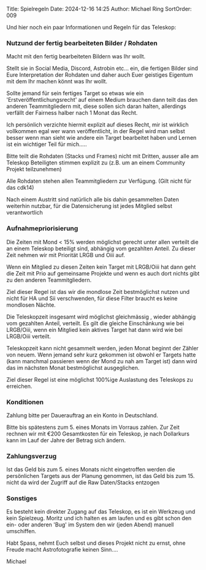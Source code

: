 Title: Spielregeln
Date: 2024-12-16 14:25
Author: Michael Ring
SortOrder: 009

Und hier noch ein paar Informationen und Regeln für das Teleskop:

### Nutzund der fertig bearbeiteten Bilder / Rohdaten
Macht mit den fertig bearbeiteten Bildern was Ihr wollt. 

Stellt sie in Social Media, Discord, Astrobin etc... ein, die fertigen Bilder sind Eure Interpretation der Rohdaten und daher auch Euer geistiges Eigentum mit dem Ihr machen könnt was Ihr wollt.

Sollte jemand für sein fertiges Target so etwas wie ein 'Erstveröffentlichungsrecht' auf einem Medium brauchen dann teilt das den anderen Teammitgliedern mit, diese sollen sich daran halten, allerdings verfällt der Fairness halber nach 1 Monat das Recht.


Ich persönlich verzichte hiermit explizit auf dieses Recht, mir ist wirklich vollkommen egal wer wann veröffentlicht, in der Regel wird man selbst besser wenn man sieht wie andere ein Target bearbeitet haben und Lernen ist ein wichtiger Teil für mich.....


Bitte teilt die Rohdaten (Stacks und Frames) nicht mit Dritten, ausser alle am Teleskop Beteiligten stimmen explizit zu (z.B. um an einem Community Projekt teilzunehmen)


Alle Rohdaten stehen allen Teammitgliedern zur Verfügung. (Gilt nicht für das cdk14)


Nach einem Austritt sind natürlich alle bis dahin gesammelten Daten weiterhin nutzbar, für die Datensicherung ist jedes Mitglied selbst verantwortlich

### Aufnahmepriorisierung
Die Zeiten mit Mond < 15% werden möglichst gerecht unter allen verteilt die an einem Teleskop beteiligt sind, abhängig vom gezahlten Anteil.
Zu dieser Zeit nehmen wir mit Priorität LRGB und Oiii auf. 

Wenn ein Mitglied zu diesen Zeiten kein Target mit LRGB/Oiii hat dann geht die Zeit mit Prio auf gemeinsame Projekte und wenn es auch dort nichts gibt zu den anderen Teammitgliedern.

Ziel dieser Regel ist das wir die mondlose Zeit bestmöglichst nutzen und nicht für HA und Sii verschwenden, für diese Filter braucht es keine mondlosen Nächte.

Die Teleskopzeit insgesamt wird möglichst gleichmässig , wieder abhängig vom gezahlten Anteil, verteilt. Es gilt die gleiche Einschänkung wie bei LRGB/Oiii, wenn ein Mitglied kein aktives Target hat dann wird wie bei LRGB/Oiii verteilt. 

Teleskopzeit kann nicht gesammelt werden, jeden Monat beginnt der Zähler von neuem. Wenn jemand sehr kurz gekommen ist obwohl er Targets hatte (kann manchmal passieren wenn der Mond zu nah am Target ist) dann wird das im nächsten Monat bestmöglichst ausgeglichen.

Ziel dieser Regel ist eine möglichst 100%ige Auslastung des Teleskops zu erreichen.

### Konditionen
Zahlung bitte per Dauerauftrag an ein Konto in Deutschland.

Bitte bis spätestens zum 5. eines Monats im Vorraus zahlen. Zur Zeit rechnen wir mit €200 Gesamtkosten für ein Teleskop, je nach Dollarkurs kann im Lauf der Jahre der Betrag sich ändern.

### Zahlungsverzug
Ist das Geld bis zum 5. eines Monats nicht eingetroffen werden die persönlichen Targets aus der Planung genommen, ist das Geld bis zum 15. nicht da wird der Zugriff auf die Raw Daten/Stacks entzogen

### Sonstiges
Es besteht kein direkter Zugang auf das Teleskop, es ist ein Werkzeug und kein Spielzeug. Moritz und ich halten es am laufen und es gibt schon den ein- oder anderen 'Bug' im System den wir (jeden Abend) manuell umschiffen. 

Habt Spass, nehmt Euch selbst und dieses Projekt nicht zu ernst, ohne Freude macht Astrofotografie keinen Sinn....

Michael
